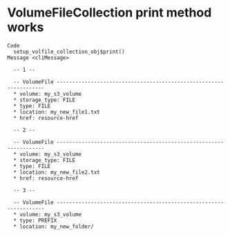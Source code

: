 # VolumeFileCollection print method works

    Code
      setup_volfile_collection_obj$print()
    Message <cliMessage>
      
      -- 1 --
      
      -- VolumeFile ------------------------------------------------------------------
      * volume: my_s3_volume
      * storage_type: FILE
      * type: FILE
      * location: my_new_file1.txt
      * href: resource-href
      
      -- 2 --
      
      -- VolumeFile ------------------------------------------------------------------
      * volume: my_s3_volume
      * storage_type: FILE
      * type: FILE
      * location: my_new_file2.txt
      * href: resource-href
      
      -- 3 --
      
      -- VolumeFile ------------------------------------------------------------------
      * volume: my_s3_volume
      * type: PREFIX
      * location: my_new_folder/
